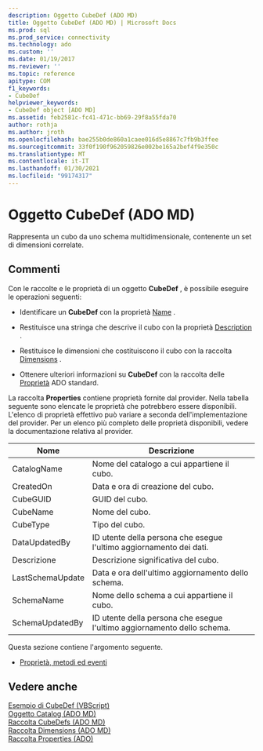 ```yaml
---
description: Oggetto CubeDef (ADO MD)
title: Oggetto CubeDef (ADO MD) | Microsoft Docs
ms.prod: sql
ms.prod_service: connectivity
ms.technology: ado
ms.custom: ''
ms.date: 01/19/2017
ms.reviewer: ''
ms.topic: reference
apitype: COM
f1_keywords:
- CubeDef
helpviewer_keywords:
- CubeDef object [ADO MD]
ms.assetid: feb2581c-fc41-471c-bb69-29f8a55fda70
author: rothja
ms.author: jroth
ms.openlocfilehash: bae255b0de860a1caee016d5e8867c7fb9b3ffee
ms.sourcegitcommit: 33f0f190f962059826e002be165a2bef4f9e350c
ms.translationtype: MT
ms.contentlocale: it-IT
ms.lasthandoff: 01/30/2021
ms.locfileid: "99174317"
---
```

# <a name="cubedef-object-ado-md"></a>Oggetto CubeDef (ADO MD)
Rappresenta un cubo da uno schema multidimensionale, contenente un set di dimensioni correlate.  
  
## <a name="remarks"></a>Commenti  
 Con le raccolte e le proprietà di un oggetto **CubeDef** , è possibile eseguire le operazioni seguenti:  
  
-   Identificare un **CubeDef** con la proprietà [Name](./name-property-ado-md.md) .  
  
-   Restituisce una stringa che descrive il cubo con la proprietà [Description](./description-property-ado-md.md) .  
  
-   Restituisce le dimensioni che costituiscono il cubo con la raccolta [Dimensions](./dimensions-collection-ado-md.md) .  
  
-   Ottenere ulteriori informazioni su **CubeDef** con la raccolta delle [Proprietà](../ado-api/properties-collection-ado.md) ADO standard.  
  
 La raccolta **Properties** contiene proprietà fornite dal provider. Nella tabella seguente sono elencate le proprietà che potrebbero essere disponibili. L'elenco di proprietà effettivo può variare a seconda dell'implementazione del provider. Per un elenco più completo delle proprietà disponibili, vedere la documentazione relativa al provider.  
  
|Nome|Descrizione|  
|----------|-----------------|  
|CatalogName|Nome del catalogo a cui appartiene il cubo.|  
|CreatedOn|Data e ora di creazione del cubo.|  
|CubeGUID|GUID del cubo.|  
|CubeName|Nome del cubo.|  
|CubeType|Tipo del cubo.|  
|DataUpdatedBy|ID utente della persona che esegue l'ultimo aggiornamento dei dati.|  
|Descrizione|Descrizione significativa del cubo.|  
|LastSchemaUpdate|Data e ora dell'ultimo aggiornamento dello schema.|  
|SchemaName|Nome dello schema a cui appartiene il cubo.|  
|SchemaUpdatedBy|ID utente della persona che esegue l'ultimo aggiornamento dello schema.|  
  
 Questa sezione contiene l'argomento seguente.  
  
-   [Proprietà, metodi ed eventi](./cubedef-object-properties-methods-and-events.md)  
  
## <a name="see-also"></a>Vedere anche  
 [Esempio di CubeDef (VBScript)](./cubedef-example-vbscript.md)   
 [Oggetto Catalog (ADO MD)](./catalog-object-ado-md.md)   
 [Raccolta CubeDefs (ADO MD)](./cubedefs-collection-ado-md.md)   
 [Raccolta Dimensions (ADO MD)](./dimensions-collection-ado-md.md)   
 [Raccolta Properties (ADO)](../ado-api/properties-collection-ado.md)